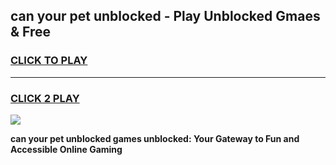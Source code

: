 
## can your pet unblocked - Play Unblocked Gmaes & Free
<h3>
<a href="https://news.freeplayer.one?title=can_your_pet_unblocked&ref=16F">CLICK TO PLAY</a></h3>
<hr>

<h3>
<a href="https://news.freeplayer.one?title=can_your_pet_unblocked&ref=16F">CLICK 2 PLAY</a>
  
</h3>

<a href="https://news.freeplayer.one?title=can_your_pet_unblocked&ref=16F/"><img src="https://clearcache.store/games.png"></a>


**can your pet unblocked games unblocked: Your Gateway to Fun and Accessible Online Gaming**
